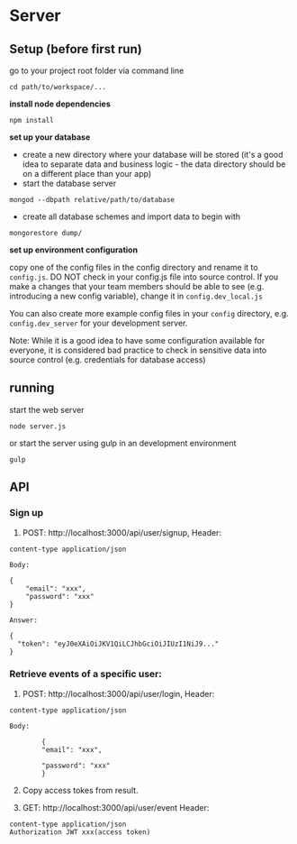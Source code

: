 # Server

## Setup (before first run)

go to your project root folder via command line
```
cd path/to/workspace/...
```

**install node dependencies**

```
npm install
```

**set up your database**

* create a new directory where your database will be stored (it's a good idea to separate data and business logic - the data directory should be on a different place than your app)
* start the database server 
```
mongod --dbpath relative/path/to/database
```
* create all database schemes and import data to begin with 
```
mongorestore dump/
```

**set up environment configuration**

copy one of the config files in the config directory and rename it to `config.js`. DO NOT check in your config.js file into source control. If you make a changes that your team members should be able to see (e.g. introducing a new config variable), change it in `config.dev_local.js`

You can also create more example config files in your `config` directory, e.g. `config.dev_server` for your development server. 

Note: While it is a good idea to have some configuration available for everyone, it is considered bad practice to check in sensitive data into source control (e.g. credentials for database access)

## running

start the web server
```
node server.js
```

or start the server using gulp in an development environment
```
gulp
```

## API

### Sign up

1. 	POST: http://localhost:3000/api/user/signup,
	Header:
```
content-type application/json
```
	Body:
```
{
    "email": "xxx",
    "password": "xxx"
}
```

    Answer:
```
{
  "token": "eyJ0eXAiOiJKV1QiLCJhbGciOiJIUzI1NiJ9..."
}
```

### Retrieve events of a specific user:

1. 	POST: http://localhost:3000/api/user/login, 
	Header: 
```
content-type application/json
```
	Body: 
```		
		{
		"email": "xxx",
	
		"password": "xxx"
		}
```

2.	Copy access tokes from result.

3. 	GET: http://localhost:3000/api/user/event
	Header: 
```
content-type application/json
Authorization JWT xxx(access token)
```	
